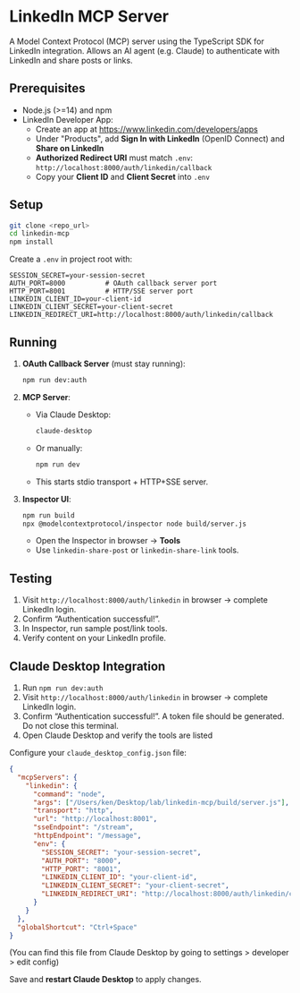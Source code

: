 # LinkedIn MCP Server

A Model Context Protocol (MCP) server using the TypeScript SDK for LinkedIn integration. Allows an AI agent (e.g. Claude) to authenticate with LinkedIn and share posts or links.

## Prerequisites

- Node.js (>=14) and npm
- LinkedIn Developer App:
  - Create an app at https://www.linkedin.com/developers/apps
  - Under "Products", add **Sign In with LinkedIn** (OpenID Connect) and **Share on LinkedIn**
  - **Authorized Redirect URI** must match `.env`: `http://localhost:8000/auth/linkedin/callback`
  - Copy your **Client ID** and **Client Secret** into `.env`

## Setup

```bash
git clone <repo_url>
cd linkedin-mcp
npm install
```

Create a `.env` in project root with:

```env
SESSION_SECRET=your-session-secret
AUTH_PORT=8000          # OAuth callback server port
HTTP_PORT=8001          # HTTP/SSE server port
LINKEDIN_CLIENT_ID=your-client-id
LINKEDIN_CLIENT_SECRET=your-client-secret
LINKEDIN_REDIRECT_URI=http://localhost:8000/auth/linkedin/callback
```

## Running

1. **OAuth Callback Server** (must stay running):
   ```bash
   npm run dev:auth
   ```

2. **MCP Server**:
   - Via Claude Desktop:
     ```bash
     claude-desktop
     ```
   - Or manually:
     ```bash
     npm run dev
     ```
   - This starts stdio transport + HTTP+SSE server.

3. **Inspector UI**:
   ```bash
   npm run build
   npx @modelcontextprotocol/inspector node build/server.js
   ```
   - Open the Inspector in browser → **Tools**
   - Use `linkedin-share-post` or `linkedin-share-link` tools.

## Testing

1. Visit `http://localhost:8000/auth/linkedin` in browser → complete LinkedIn login.
2. Confirm “Authentication successful!”.
3. In Inspector, run sample post/link tools.
4. Verify content on your LinkedIn profile.

## Claude Desktop Integration

1. Run `npm run dev:auth`
2. Visit `http://localhost:8000/auth/linkedin` in browser → complete LinkedIn login.
3. Confirm “Authentication successful!”. A token file should be generated. Do not close this terminal.
4. Open Claude Desktop and verify the tools are listed

Configure your `claude_desktop_config.json` file:

```json
{
  "mcpServers": {
    "linkedin": {
      "command": "node",
      "args": ["/Users/ken/Desktop/lab/linkedin-mcp/build/server.js"],
      "transport": "http",
      "url": "http://localhost:8001",
      "sseEndpoint": "/stream",
      "httpEndpoint": "/message",
      "env": {
        "SESSION_SECRET": "your-session-secret",
        "AUTH_PORT": "8000",
        "HTTP_PORT": "8001",
        "LINKEDIN_CLIENT_ID": "your-client-id",
        "LINKEDIN_CLIENT_SECRET": "your-client-secret",
        "LINKEDIN_REDIRECT_URI": "http://localhost:8000/auth/linkedin/callback"
      }
    }
  },
  "globalShortcut": "Ctrl+Space"
}
```
(You can find this file from Claude Desktop by going to settings > developer > edit config)

Save and **restart Claude Desktop** to apply changes.
